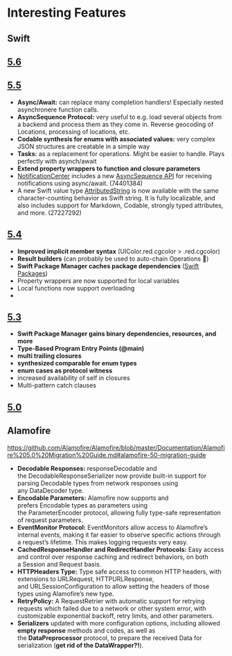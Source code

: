 # Interesting Features

## Swift

## [5.6](https://www.hackingwithswift.com/articles/247/whats-new-in-swift-5-6)

## [5.5](https://www.hackingwithswift.com/articles/233/whats-new-in-swift-5-5)
- **Async/Await:** can replace many completion handlers! Especially nested asynchronere function calls.
- **AsyncSequence Protocol:** very useful to e.g. load several objects from a backend and process them as they come in. Reverse geocoding of Locations, processing of locations, etc.
- **Codable synthesis for enums with associated values:** very complex JSON structures are creatable in a simple way
- **Tasks:** as a replacement for operations. Might be easier to handle. Plays perfectly with asynch/await
- **Extend property wrappers to function and closure parameters**
- [NotificationCenter](https://developer.apple.com/documentation/foundation/notificationcenter) includes a new [AsyncSequence API](https://developer.apple.com/documentation/swift/asyncsequence) for receiving notifications using async/await. (74401384)
- A new Swift value type [AttributedString](https://developer.apple.com/documentation/foundation/attributedstring) is now available with the same character-counting behavior as Swift string. It is fully localizable, and also includes support for Markdown, Codable, strongly typed attributes, and more. (27227292)

## [5.4](https://www.hackingwithswift.com/articles/228/whats-new-in-swift-5-4)
- **Improved implicit member syntax** (UIColor.red.cgcolor > .red.cgcolor)
- **Result builders** (can probably be used to auto-chain Operations 🎉)
- **Swift Package Manager caches package dependencies** ([Swift Packages](https://stackoverflow.com/questions/66143815/xcode-12-5-spm-dependency-cache-location))
- Property wrappers are now supported for local variables
- Local functions now support overloading
- 
## [5.3](https://www.hackingwithswift.com/articles/218/whats-new-in-swift-5-3)
- **Swift Package Manager gains binary dependencies, resources, and more**
- **Type-Based Program Entry Points (@main)**
- **multi trailing closures**
- **synthesized comparable for enum types**
- **enum cases as protocol witness**
- increased availability of self in closures
- Multi-pattern catch clauses

## [5.0](https://www.hackingwithswift.com/articles/126/whats-new-in-swift-5-0)

## Alamofire
https://github.com/Alamofire/Alamofire/blob/master/Documentation/Alamofire%205.0%20Migration%20Guide.md#alamofire-50-migration-guide
- **Decodable Responses:** responseDecodable and the DecodableResponseSerializer now provide built-in support for parsing Decodable types from network responses using any DataDecoder type.
- **Encodable Parameters:** Alamofire now supports and prefers Encodable types as parameters using the ParameterEncoder protocol, allowing fully type-safe representation of request parameters.
- **EventMonitor Protocol:** EventMonitors allow access to Alamofire’s internal events, making it far easier to observe specific actions through a request’s lifetime. This makes logging requests very easy.
- **CachedResponseHandler and RedirectHandler Protocols:** Easy access and control over response caching and redirect behaviors, on both a Session and Request basis.
- **HTTPHeaders Type:** Type safe access to common HTTP headers, with extensions to URLRequest, HTTPURLResponse, and URLSessionConfiguration to allow setting the headers of those types using Alamofire’s new type.
- **RetryPolicy:** A RequestRetrier with automatic support for retrying requests which failed due to a network or other system error, with customizable exponential backoff, retry limits, and other parameters.
- **Serializers** updated with more configuration options, including allowed **empty response** methods and codes, as well as the **DataPreprocessor** protocol, to prepare the received Data for serialization (**get rid of the DataWrapper?!**).
